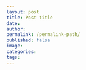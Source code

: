 ```yaml
---
layout: post
title: Post title
date:
author:
permalink: /permalink-path/
published: false
image:
categories:
tags:
---
```

